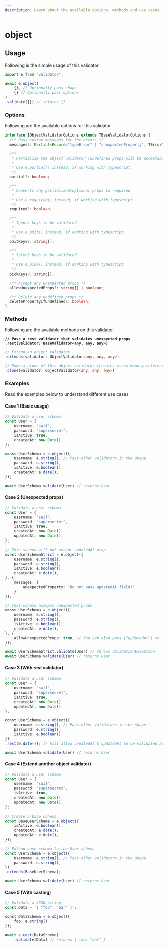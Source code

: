 ```yaml
---
description: Learn about the available options, methods and use cases.
---
```


# object

## Usage

Following is the simple usage of this validator

```typescript
import e from "validator";

await e.object(
    {}, // Optionally pass shape
    {} // Optionally pass options
)
.validate({}) // returns {}
```

### Options

Following are the available options for this validator

```typescript
interface IObjectValidatorOptions extends TBaseValidatorOptions {
  /** Pass custom messages for the errors */
  messages?: Partial<Record<"typeError" | "unexpectedProperty", TErrorMessage>>;

  /**
   * Partialize the object validator (undefined props will be acceptable)
   *
   * Use e.partial() instead, if working with typescript
   */
  partial?: boolean;

  /**
   * Converts any partialized/optional props to required
   *
   * Use e.required() instead, if working with typescript
   */
  required?: boolean;

  /**
   * Ignore keys to be validated
   *
   * Use e.omit() instead, if working with typescript
   */
  omitKeys?: string[];

  /**
   * Select keys to be validated
   *
   * Use e.pick() instead, if working with typescript
   */
  pickKeys?: string[];

  /** Accept any unexpected props */
  allowUnexpectedProps?: string[] | boolean;

  /** Delete any undefined props */
  deletePropertyIfUndefined?: boolean;
}
```

### Methods

Following are the available methods on this validator

<pre class="language-typescript"><code class="lang-typescript"><strong>// Pass a rest validator that validates unexpected props
</strong><strong>.rest(validator: BaseValidator&#x3C;any, any, any>)
</strong></code></pre>

```typescript
// Extend an object validator
.extends(validator: ObjectValidator<any, any, any>)
```

```typescript
// Make a clone of this object validator (creates a new memory reference)
.clone(validator: ObjectValidator<any, any, any>)
```

### Examples

Read the examples below to understand different use cases

#### Case 1 (Basic usage)

```typescript
// Validate a user schema
const User = {
    username: "saif",
    password: "supersecret",
    isActive: true,
    createdAt: new Date(),
};

const UserSchema = e.object({
    username: e.string(), // Pass other validators in the shape
    password: e.string(),
    isActive: e.boolean(),
    createdAt: e.date(),
});

await UserSchema.validate(User) // returns User
```

#### Case 2 (Unexpected props)

```typescript
// Validate a user schema
const User = {
    username: "saif",
    password: "supersecret",
    isActive: true,
    createdAt: new Date(),
    updatedAt: new Date(),
};

// This schema will not accept updatedAt prop
const UserSchemaStrict = e.object({
    username: e.string(),
    password: e.string(),
    isActive: e.boolean(),
    createdAt: e.date(),
}, {
    messages: {
        unexpectedProperty: "Do not pass updatedAt field!"
    }
});

// This schema accepts unexpected props
const UserSchema = e.object({
    username: e.string(),
    password: e.string(),
    isActive: e.boolean(),
    createdAt: e.date(),
}, {
    allowUnexpectedProps: true, // You can also pass ["updatedAt"] to limit it.
});

await UserSchemaStrict.validate(User) // throws ValidationException
await UserSchema.validate(User) // returns User
```

#### Case 3 (With rest validator)

```typescript
// Validate a user schema
const User = {
    username: "saif",
    password: "supersecret",
    isActive: true,
    createdAt: new Date(),
    updatedAt: new Date(),
};

const UserSchema = e.object({
    username: e.string(), // Pass other validators in the shape
    password: e.string(),
    isActive: e.boolean()
})
.rest(e.date()); // Will allow createdAt & updatedAt to be validated as Date.

await UserSchema.validate(User) // returns User
```

#### Case 4 (Extend another object validator)

```typescript
// Validate a user schema
const User = {
    username: "saif",
    password: "supersecret",
    isActive: true,
    createdAt: new Date(),
    updatedAt: new Date(),
};

// Create a base schema
const BaseUserSchema = e.object({
    isActive: e.boolean(),
    createdAt: e.date(),
    updatedAt: e.date(),
});

// Extend base schema to the User schema
const UserSchema = e.object({
    username: e.string(), // Pass other validators in the shape
    password: e.string(),
})
.extends(BaseUserSchema);

await UserSchema.validate(User) // returns User
```

#### Case 5 (With casting)

```typescript
// Validate a JSON string
const Data = '{ "foo": "bar" }';

const DataSchema = e.object({
    foo: e.string()
});

await e.cast(DataSchema)
    .validate(Data) // returns { foo: "bar" }
```
